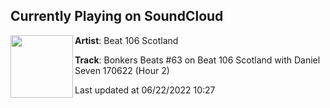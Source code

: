 ## Currently Playing on SoundCloud

[<img align="left" width="100" src="https://i1.sndcdn.com/artworks-qwcjYAx0BWgtqjId-5qoi0w-t500x500.jpg">](https://soundcloud.com/beat106scotland/bonkers-beats-63-on-beat-106)

**Artist**: Beat 106 Scotland 

**Track**: Bonkers Beats #63 on Beat 106 Scotland with Daniel Seven 170622 (Hour 2)

Last updated at 06/22/2022 10:27
